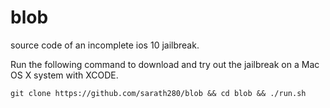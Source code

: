 # blob
source code of an incomplete ios 10 jailbreak.

Run the following command to download and try out the jailbreak on a Mac OS X system with XCODE.

```git clone https://github.com/sarath280/blob && cd blob && ./run.sh```
